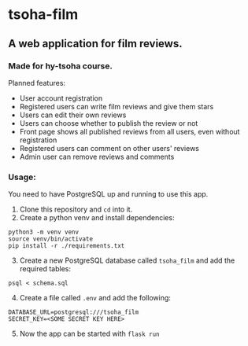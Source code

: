 # tsoha-film
## A web application for film reviews.
### Made for hy-tsoha course.

Planned features:

- User account registration
- Registered users can write film reviews and give them stars
- Users can edit their own reviews
- Users can choose whether to publish the review or not
- Front page shows all published reviews from all users, even without registration
- Registered users can comment on other users' reviews
- Admin user can remove reviews and comments  

### Usage:
You need to have PostgreSQL up and running to use this app.
1. Clone this repository and `cd` into it.
2. Create a python venv and install dependencies:
```
python3 -m venv venv
source venv/bin/activate
pip install -r ./requirements.txt
```
3. Create a new PostgreSQL database called `tsoha_film` and add the required tables:
```
psql < schema.sql
```
4. Create a file called `.env` and add the following:
```
DATABASE_URL=postgresql:///tsoha_film
SECRET_KEY=<SOME SECRET KEY HERE>
```
5. Now the app can be started with `flask run`
